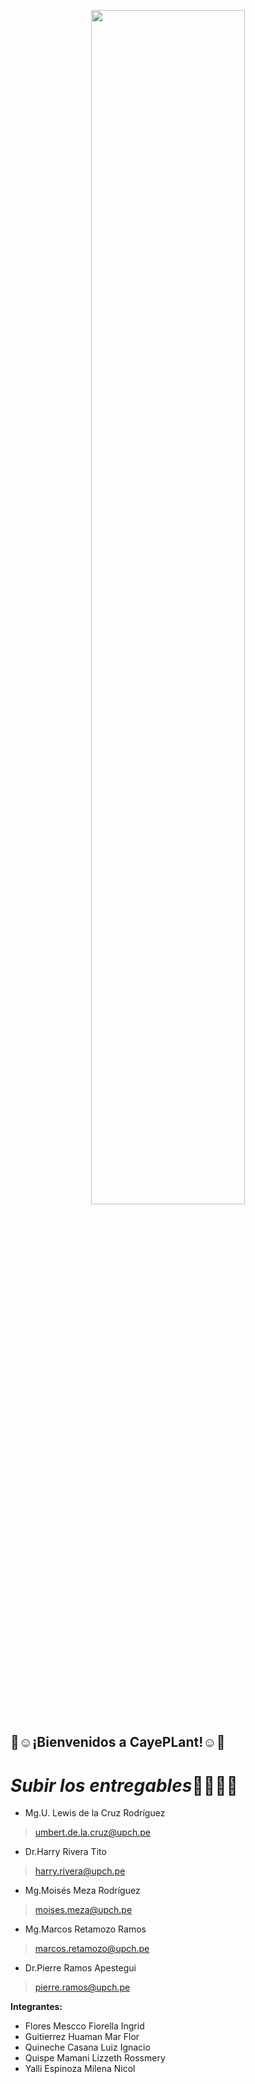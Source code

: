 <p align="center">
  <img src="https://github.com/JefHuiza/Fundamentos-de-Dise-o/assets/156036185/d3c66dfb-5faa-419b-bf1b-d897ea110ce7" width="70%">
</p>


## 🌱☺️¡Bienvenidos a CayePLant!☺️🌱 

# *Subir los entregables*🫠👩‍🎓📌

- Mg.U. Lewis de la Cruz Rodríguez
> umbert.de.la.cruz@upch.pe
- Dr.Harry Rivera Tito
> harry.rivera@upch.pe
- Mg.Moisés Meza Rodríguez
> moises.meza@upch.pe
- Mg.Marcos Retamozo Ramos
> marcos.retamozo@upch.pe
- Dr.Pierre Ramos Apestegui
> pierre.ramos@upch.pe

**Integrantes:**

- Flores Mescco Fiorella Ingrid
- Guitierrez Huaman Mar Flor
- Quineche Casana Luiz Ignacio
- Quispe Mamani Lizzeth Rossmery 
- Yalli Espinoza Milena Nicol








